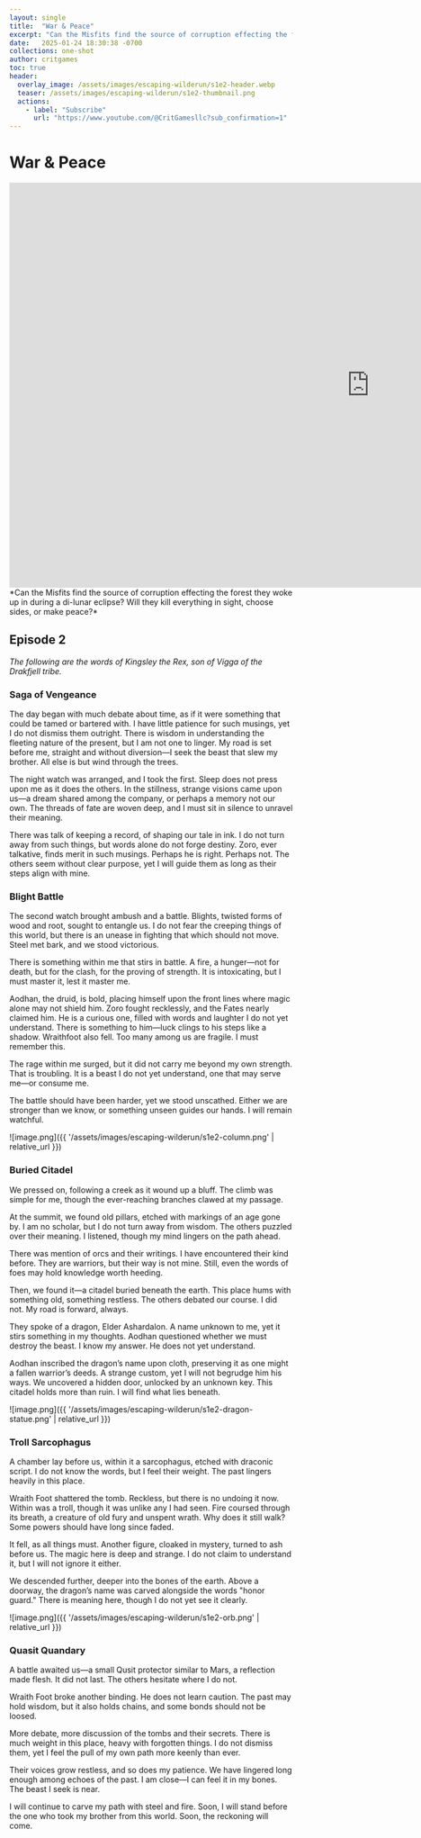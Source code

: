 ```yaml
---
layout: single
title:  "War & Peace"
excerpt: "Can the Misfits find the source of corruption effecting the forest they woke up in during a di-lunar eclipse? Will they kill everything in sight, choose sides, or make peace?"
date:   2025-01-24 18:30:38 -0700
collections: one-shot
author: critgames
toc: true
header:
  overlay_image: /assets/images/escaping-wilderun/s1e2-header.webp
  teaser: /assets/images/escaping-wilderun/s1e2-thumbnail.png
  actions:
    - label: "Subscribe"
      url: "https://www.youtube.com/@CritGamesllc?sub_confirmation=1"
---
```


# War & Peace
<iframe width="1280" height="720" src="https://www.youtube.com/embed/zm22v5Y3KsU?si=y4Yak_luhpcFEDjk&amp;start=317" title="YouTube video player" frameborder="0" allow="accelerometer; autoplay; clipboard-write; encrypted-media; gyroscope; picture-in-picture; web-share" referrerpolicy="strict-origin-when-cross-origin" allowfullscreen></iframe>
*Can the Misfits find the source of corruption effecting the forest they woke up in during a di-lunar eclipse? Will they kill everything in sight, choose sides, or make peace?*

## Episode 2
*The following are the words of Kingsley the Rex, son of Vigga of the Drakfjell tribe.*

### Saga of Vengeance
The day began with much debate about time, as if it were something that could be tamed or bartered with. I have little patience for such musings, yet I do not dismiss them outright. There is wisdom in understanding the fleeting nature of the present, but I am not one to linger. My road is set before me, straight and without diversion—I seek the beast that slew my brother. All else is but wind through the trees.

The night watch was arranged, and I took the first. Sleep does not press upon me as it does the others. In the stillness, strange visions came upon us—a dream shared among the company, or perhaps a memory not our own. The threads of fate are woven deep, and I must sit in silence to unravel their meaning.

There was talk of keeping a record, of shaping our tale in ink. I do not turn away from such things, but words alone do not forge destiny. Zoro, ever talkative, finds merit in such musings. Perhaps he is right. Perhaps not. The others seem without clear purpose, yet I will guide them as long as their steps align with mine.

### Blight Battle
The second watch brought ambush and a battle. Blights, twisted forms of wood and root, sought to entangle us. I do not fear the creeping things of this world, but there is an unease in fighting that which should not move. Steel met bark, and we stood victorious.

There is something within me that stirs in battle. A fire, a hunger—not for death, but for the clash, for the proving of strength. It is intoxicating, but I must master it, lest it master me.

Aodhan, the druid, is bold, placing himself upon the front lines where magic alone may not shield him. Zoro fought recklessly, and the Fates nearly claimed him. He is a curious one, filled with words and laughter I do not yet understand. There is something to him—luck clings to his steps like a shadow. Wraithfoot also fell. Too many among us are fragile. I must remember this.

The rage within me surged, but it did not carry me beyond my own strength. That is troubling. It is a beast I do not yet understand, one that may serve me—or consume me.

The battle should have been harder, yet we stood unscathed. Either we are stronger than we know, or something unseen guides our hands. I will remain watchful.

![image.png]({{ '/assets/images/escaping-wilderun/s1e2-column.png' | relative_url }})

### Buried Citadel
We pressed on, following a creek as it wound up a bluff. The climb was simple for me, though the ever-reaching branches clawed at my passage.

At the summit, we found old pillars, etched with markings of an age gone by. I am no scholar, but I do not turn away from wisdom. The others puzzled over their meaning. I listened, though my mind lingers on the path ahead.

There was mention of orcs and their writings. I have encountered their kind before. They are warriors, but their way is not mine. Still, even the words of foes may hold knowledge worth heeding.

Then, we found it—a citadel buried beneath the earth. This place hums with something old, something restless. The others debated our course. I did not. My road is forward, always.

They spoke of a dragon, Elder Ashardalon. A name unknown to me, yet it stirs something in my thoughts. Aodhan questioned whether we must destroy the beast. I know my answer. He does not yet understand.

Aodhan inscribed the dragon’s name upon cloth, preserving it as one might a fallen warrior’s deeds. A strange custom, yet I will not begrudge him his ways. We uncovered a hidden door, unlocked by an unknown key. This citadel holds more than ruin. I will find what lies beneath.

![image.png]({{ '/assets/images/escaping-wilderun/s1e2-dragon-statue.png' | relative_url }})

### Troll Sarcophagus
A chamber lay before us, within it a sarcophagus, etched with draconic script. I do not know the words, but I feel their weight. The past lingers heavily in this place.

Wraith Foot shattered the tomb. Reckless, but there is no undoing it now. Within was a troll, though it was unlike any I had seen. Fire coursed through its breath, a creature of old fury and unspent wrath. Why does it still walk? Some powers should have long since faded.

It fell, as all things must. Another figure, cloaked in mystery, turned to ash before us. The magic here is deep and strange. I do not claim to understand it, but I will not ignore it either.

We descended further, deeper into the bones of the earth. Above a doorway, the dragon’s name was carved alongside the words "honor guard." There is meaning here, though I do not yet see it clearly.

![image.png]({{ '/assets/images/escaping-wilderun/s1e2-orb.png' | relative_url }})

### Quasit Quandary
A battle awaited us—a small Qusit protector similar to Mars, a reflection made flesh. It did not last. The others hesitate where I do not.

Wraith Foot broke another binding. He does not learn caution. The past may hold wisdom, but it also holds chains, and some bonds should not be loosed.

More debate, more discussion of the tombs and their secrets. There is much weight in this place, heavy with forgotten things. I do not dismiss them, yet I feel the pull of my own path more keenly than ever.

Their voices grow restless, and so does my patience. We have lingered long enough among echoes of the past. I am close—I can feel it in my bones. The beast I seek is near.

I will continue to carve my path with steel and fire. Soon, I will stand before the one who took my brother from this world. Soon, the reckoning will come.
